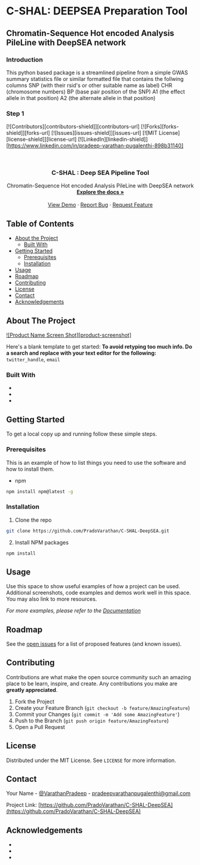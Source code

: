 # C-SHAL: DEEPSEA Preparation Tool
## Chromatin-Sequence Hot encoded Analysis PileLine with DeepSEA network
 ### Introduction
 This python based package is a streamlined pipeline from a simple GWAS summary statistics file or similar formatted file that contains the follwing columns
  SNP (with their rsid's or other suitable name as label)
  CHR (chromosome numbers)
  BP  (base pair position of the SNP)
  A1  (the effect allele in that position)
  A2  (the alternate allele in that position)
  
 ### Step 1
 
[![Contributors][contributors-shield]][contributors-url]
[![Forks][forks-shield]][forks-url]
[![Issues][issues-shield]][issues-url]
[![MIT License][license-shield]][license-url]
[![LinkedIn][linkedin-shield]][https://www.linkedin.com/in/pradeep-varathan-pugalenthi-898b31140]



<!-- PROJECT LOGO -->
<br />
<p align="center">

  <h3 align="center">C-SHAL : Deep SEA Pipeline Tool</h3>

  <p align="center">
    Chromatin-Sequence Hot encoded Analysis PileLine with DeepSEA network
    <br />
    <a href="https://github.com/PradoVarathan/C-SHAL-DeepSEA"><strong>Explore the docs »</strong></a>
    <br />
    <br />
    <a href="https://github.com/PradoVarathan/C-SHAL-DeepSEA">View Demo</a>
    ·
    <a href="https://github.com/PradoVarathan/C-SHAL-DeepSEA/issues">Report Bug</a>
    ·
    <a href="https://github.com/PradoVarathan/C-SHAL-DeepSEA/issues">Request Feature</a>
  </p>
</p>



<!-- TABLE OF CONTENTS -->
## Table of Contents

* [About the Project](#about-the-project)
  * [Built With](#built-with)
* [Getting Started](#getting-started)
  * [Prerequisites](#prerequisites)
  * [Installation](#installation)
* [Usage](#usage)
* [Roadmap](#roadmap)
* [Contributing](#contributing)
* [License](#license)
* [Contact](#contact)
* [Acknowledgements](#acknowledgements)



<!-- ABOUT THE PROJECT -->
## About The Project

[![Product Name Screen Shot][product-screenshot]](https://example.com)

Here's a blank template to get started:
**To avoid retyping too much info. Do a search and replace with your text editor for the following:**
`twitter_handle`, `email`


### Built With

* []()
* []()
* []()



<!-- GETTING STARTED -->
## Getting Started

To get a local copy up and running follow these simple steps.

### Prerequisites

This is an example of how to list things you need to use the software and how to install them.
* npm
```sh
npm install npm@latest -g
```

### Installation

1. Clone the repo
```sh
git clone https://github.com/PradoVarathan/C-SHAL-DeepSEA.git
```
2. Install NPM packages
```sh
npm install
```



<!-- USAGE EXAMPLES -->
## Usage

Use this space to show useful examples of how a project can be used. Additional screenshots, code examples and demos work well in this space. You may also link to more resources.

_For more examples, please refer to the [Documentation](https://example.com)_



<!-- ROADMAP -->
## Roadmap

See the [open issues](https://github.com/PradoVarathan/C-SHAL-DeepSEA/issues) for a list of proposed features (and known issues).



<!-- CONTRIBUTING -->
## Contributing

Contributions are what make the open source community such an amazing place to be learn, inspire, and create. Any contributions you make are **greatly appreciated**.

1. Fork the Project
2. Create your Feature Branch (`git checkout -b feature/AmazingFeature`)
3. Commit your Changes (`git commit -m 'Add some AmazingFeature'`)
4. Push to the Branch (`git push origin feature/AmazingFeature`)
5. Open a Pull Request



<!-- LICENSE -->
## License

Distributed under the MIT License. See `LICENSE` for more information.



<!-- CONTACT -->
## Contact

Your Name - [@VarathanPradeep](https://twitter.com/VarathanPradeep) - pradeepvarathanpugalenthi@gmail.com

Project Link: [https://github.com/PradoVarathan/C-SHAL-DeepSEA](https://github.com/PradoVarathan/C-SHAL-DeepSEA)



<!-- ACKNOWLEDGEMENTS -->
## Acknowledgements

* []()
* []()
* []()







